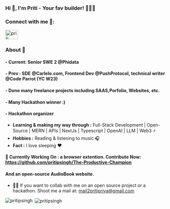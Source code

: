 
### Hi 👋, I'm Priti - Your fav builder! 👩🏾‍💻



<h3 align="left">Connect with me 📲:</h3>
<p align="left">
<a href="https://twitter.com/pritisinghhhh" target="_blank"><img align="center" src="https://raw.githubusercontent.com/rahuldkjain/github-profile-readme-generator/master/src/images/icons/Social/twitter.svg" alt="priti" height="30" width="40" /></a>


</p>

### About 🌷

#### - Current: Senior SWE 2 @Phidata
#### - Prev : SDE @Carlelo.com, Frontend Dev @PushProtocol, technical writer @Code Parrot (YC W23)
#### - Done many freelance projects including SAAS,Porfolio, Websites, etc. 
#### - Many Hackathon winner :)
#### - Hackathon organizer


-  **Learning & making my way through :** Full-Stack Development | Open-Source | MERN | APIs | NextJs | Typescript | OpenAI | LLM | Web3  :zap:
-  **Hobbies :** Reading & listening to music :headphones:
-  **Fact :** I love sleeping :heart:

#### 🦄 Currently Working On : a browser extention. Contribute Now:  https://github.com/pritipsingh/The-Productive-Champion
#### And an open-source AudioBook website. 

- 👯‍♀️ If you want to collab with me on an open source project or a hackathon. Shoot me a mail at: mail2pritipriya@gmail.com

<span>&nbsp;<img align="center" src="https://github-readme-stats.vercel.app/api?username=pritipsingh&show_icons=true&include_all_commits=true&&include_all_prs=true&count_private=true" alt="pritipsingh" /></span>
<span><img align="left" src="https://github-readme-stats.vercel.app/api/top-langs?username=pritipsingh&show_icons=true&locale=en&layout=compact" alt="pritipsingh" /></span>



